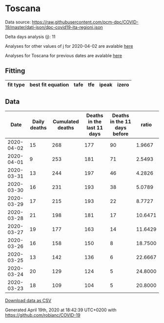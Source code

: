 # Toscana

Data source: https://raw.githubusercontent.com/pcm-dpc/COVID-19/master/dati-json/dpc-covid19-ita-regioni.json

Delta days analysis (j): 11

Analyses for other values of j for 2020-04-02 are avalable [here](../2020-04-02/README.md)

Analyses for Toscana for previous dates are avalable [here](../README.md)

## Fitting 
|fit type|best fit equation|tafe|tfe|ipeak|izero|
|-------|-----|--------|------|---|---|

## Data
|Date|Daily deaths|Cumulated deaths|Deaths in the last 11 days|Deaths in the 11 days before|ratio|
|----|----------|-----------|-------|--------------------|-----|
|2020-04-02|15|268|177|90|1.9667|
|2020-04-01|9|253|181|71|2.5493|
|2020-03-31|13|244|197|46|4.2826|
|2020-03-30|16|231|193|38|5.0789|
|2020-03-29|17|215|193|22|8.7727|
|2020-03-28|21|198|181|17|10.6471|
|2020-03-27|19|177|163|14|11.6429|
|2020-03-26|16|158|150|8|18.7500|
|2020-03-25|13|142|136|6|22.6667|
|2020-03-24|20|129|124|5|24.8000|
|2020-03-23|18|109|104|5|20.8000|

[Download data as CSV](COVID-19_toscana_j11_2020-04-02.csv)

Generated April 19th, 2020 at 18:42:39 UTC+0200 with https://github.com/robianc/COVID-19
